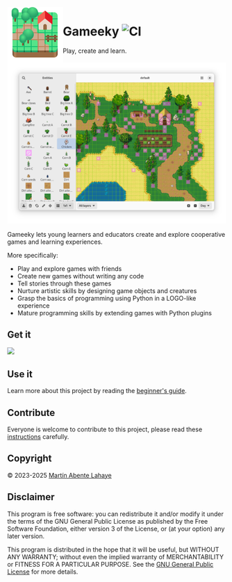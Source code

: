 <img style="vertical-align: middle;" src="data/icons/hicolor/scalable/apps/dev.tchx84.Gameeky.svg" width="128" height="128" align="left">

# Gameeky ![CI](https://github.com/tchx84/Gameeky/workflows/CI/badge.svg)

Play, create and learn.

![](data/screenshots/en/01.png)

Gameeky lets young learners and educators create and explore cooperative games and learning experiences.

More specifically:

* Play and explore games with friends
* Create new games without writing any code
* Tell stories through these games
* Nurture artistic skills by designing game objects and creatures
* Grasp the basics of programming using Python in a LOGO-like experience
* Mature programming skills by extending games with Python plugins

## Get it

[<img width="240" src="https://flathub.org/assets/badges/flathub-badge-i-en.svg">](https://flathub.org/apps/dev.tchx84.Gameeky)

## Use it

Learn more about this project by reading the [beginner's guide](docs/basics/src/en/index.md).

## Contribute

Everyone is welcome to contribute to this project, please read these [instructions](CONTRIBUTING.md) carefully.

## Copyright

© 2023-2025 [Martín Abente Lahaye](https://tchx84.dev)

## Disclaimer

This program is free software: you can redistribute it and/or modify it under the terms of the GNU General Public License as published by the Free Software Foundation, either version 3 of the License, or (at your option) any later version.

This program is distributed in the hope that it will be useful, but WITHOUT ANY WARRANTY; without even the implied warranty of MERCHANTABILITY or FITNESS FOR A PARTICULAR PURPOSE. See the [GNU General Public License](COPYING) for more details.
